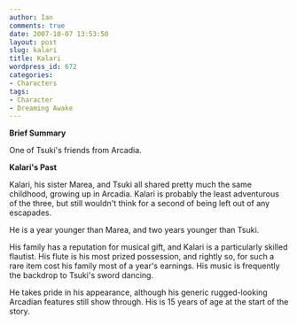```yaml
---
author: Ian
comments: true
date: 2007-10-07 13:53:50
layout: post
slug: kalari
title: Kalari
wordpress_id: 672
categories:
- Characters
tags:
- Character
- Dreaming Awake
---
```


<p><b>Brief Summary</b></p>
<p>One of Tsuki&#039;s friends from Arcadia.</p>
<p><b>Kalari&#039;s Past</b></p>
<p>Kalari, his sister Marea, and Tsuki all shared pretty much the same childhood, growing up in Arcadia. Kalari is probably the least adventurous of the three, but still wouldn&#039;t think for a second of being left out of any escapades.</p>
<p>He is a year younger than Marea, and two years younger than Tsuki.</p>
<p>His family has a reputation for musical gift, and Kalari is a particularly skilled flautist. His flute is his most prized possession, and rightly so, for such a rare item cost his family most of a year&#039;s earnings. His music is frequently the backdrop to Tsuki&#039;s sword dancing.</p>
<p>He takes pride in his appearance, although his generic rugged-looking Arcadian features still show through. His is 15 years of age at the start of the story. </p>